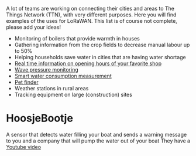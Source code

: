 A lot of teams are working on connecting their cities and areas to The Things Network (TTN), with very different purposes. Here you will find examples of the uses for LoRaWAN. This list is of course not complete, please add your ideas!


* Monitoring of boilers that provide warmth in houses
* Gathering information from the crop fields to decrease manual labour up to 50%
* Helping households save water in cities that are having water shortage
* [Real time information on opening hours of your favorite shop](http://forum.thethingsnetwork.org/t/opening-hours-tracking-thing/420)
* [Wave pressure monitoring](http://forum.thethingsnetwork.org/t/wave-pressure-monitoring/434)
* [Smart water consumption measurement](http://forum.thethingsnetwork.org/t/smart-water-measurement/160)
* [Pet finder](http://forum.thethingsnetwork.org/t/is-anyone-already-working-on-the-petfinder-use-case/387)
* Weather stations in rural areas
* Tracking equipment on large (construction) sites



# HoosjeBootje
A sensor that detects water filling your boat and sends a warning message to you and a company that will pump the water out of your boat
They have a [Youtube video](https://www.youtube.com/watch?t=77&v=GtMhnqZcctM)
